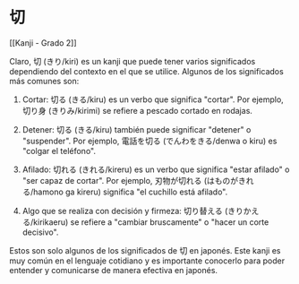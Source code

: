 # 切

[[Kanji - Grado 2]]

Claro, 切 (きり/kiri) es un kanji que puede tener varios significados dependiendo del contexto en el que se utilice. Algunos de los significados más comunes son:

1. Cortar: 切る (きる/kiru) es un verbo que significa "cortar". Por ejemplo, 切り身 (きりみ/kirimi) se refiere a pescado cortado en rodajas.

2. Detener: 切る (きる/kiru) también puede significar "detener" o "suspender". Por ejemplo, 電話を切る (でんわをきる/denwa o kiru) es "colgar el teléfono".

3. Afilado: 切れる (きれる/kireru) es un verbo que significa "estar afilado" o "ser capaz de cortar". Por ejemplo, 刃物が切れる (はものがきれる/hamono ga kireru) significa "el cuchillo está afilado".

4. Algo que se realiza con decisión y firmeza: 切り替える (きりかえる/kirikaeru) se refiere a "cambiar bruscamente" o "hacer un corte decisivo".

Estos son solo algunos de los significados de 切 en japonés. Este kanji es muy común en el lenguaje cotidiano y es importante conocerlo para poder entender y comunicarse de manera efectiva en japonés.
